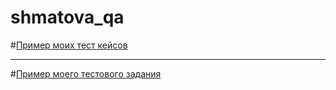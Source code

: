 # shmatova_qa
#[Пример моих тест кейсов](https://docs.google.com/spreadsheets/d/1Yod7L7CHpTgv8dDz729cZOb5OHmomo7a0wLBQwBsYZ4/edit?usp=sharing)

---

#[Пример моего тестового задания](https://docs.google.com/spreadsheets/d/1lwsOrmMB4SqtHyTQ1mIKYaM3vx-K8LwEe9RUbYjmstE/edit?usp=sharing)

